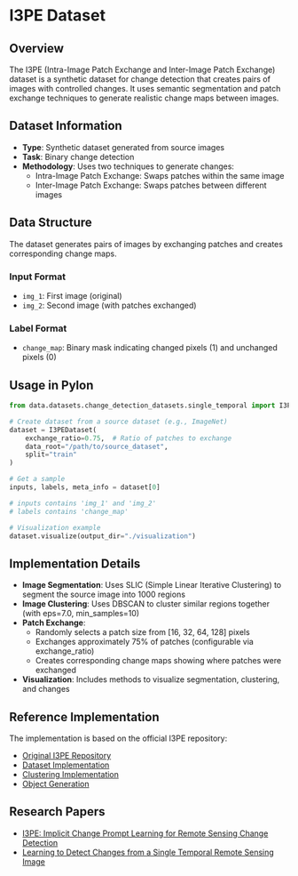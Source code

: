 # I3PE Dataset

## Overview

The I3PE (Intra-Image Patch Exchange and Inter-Image Patch Exchange) dataset is a synthetic dataset for change detection that creates pairs of images with controlled changes. It uses semantic segmentation and patch exchange techniques to generate realistic change maps between images.

## Dataset Information

- **Type**: Synthetic dataset generated from source images
- **Task**: Binary change detection
- **Methodology**: Uses two techniques to generate changes:
  - Intra-Image Patch Exchange: Swaps patches within the same image
  - Inter-Image Patch Exchange: Swaps patches between different images

## Data Structure

The dataset generates pairs of images by exchanging patches and creates corresponding change maps.

### Input Format

- `img_1`: First image (original)
- `img_2`: Second image (with patches exchanged)

### Label Format

- `change_map`: Binary mask indicating changed pixels (1) and unchanged pixels (0)

## Usage in Pylon

```python
from data.datasets.change_detection_datasets.single_temporal import I3PEDataset

# Create dataset from a source dataset (e.g., ImageNet)
dataset = I3PEDataset(
    exchange_ratio=0.75,  # Ratio of patches to exchange
    data_root="/path/to/source_dataset",
    split="train"
)

# Get a sample
inputs, labels, meta_info = dataset[0]

# inputs contains 'img_1' and 'img_2'
# labels contains 'change_map'

# Visualization example
dataset.visualize(output_dir="./visualization")
```

## Implementation Details

- **Image Segmentation**: Uses SLIC (Simple Linear Iterative Clustering) to segment the source image into 1000 regions
- **Image Clustering**: Uses DBSCAN to cluster similar regions together (with eps=7.0, min_samples=10)
- **Patch Exchange**:
  - Randomly selects a patch size from [16, 32, 64, 128] pixels
  - Exchanges approximately 75% of patches (configurable via exchange_ratio)
  - Creates corresponding change maps showing where patches were exchanged
- **Visualization**: Includes methods to visualize segmentation, clustering, and changes

## Reference Implementation

The implementation is based on the official I3PE repository:

- [Original I3PE Repository](https://github.com/ChenHongruixuan/I3PE)
- [Dataset Implementation](https://github.com/ChenHongruixuan/I3PE/blob/master/data/datasets.py)
- [Clustering Implementation](https://github.com/ChenHongruixuan/I3PE/blob/master/data/generate_clustering_results.py)
- [Object Generation](https://github.com/ChenHongruixuan/I3PE/blob/master/data/generate_object.py)

## Research Papers

- [I3PE: Implicit Change Prompt Learning for Remote Sensing Change Detection](https://www.mdpi.com/2072-4292/15/8/2068)
- [Learning to Detect Changes from a Single Temporal Remote Sensing Image](https://www.mdpi.com/2072-4292/15/1/211)
